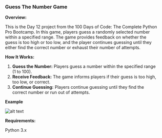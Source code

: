 ### **Guess The Number Game**

**Overview:**

This is the Day 12 project from the 100 Days of Code: The Complete Python Pro Bootcamp. In this game, players guess a randomly selected number within a specified range. The game provides feedback on whether the guess is too high or too low, and the player continues guessing until they either find the correct number or exhaust their number of attempts.

**How It Works:**

1. **Guess the Number:** Players guess a number within the specified range (1 to 100).
2. **Receive Feedback:** The game informs players if their guess is too high, too low, or correct.
3. **Continue Guessing:** Players continue guessing until they find the correct number or run out of attempts.

**Example**

![alt text](https://github.com/Bosaif39/example-pics/blob/main/D_12.png?raw=true)

**Requirements:**

Python 3.x


